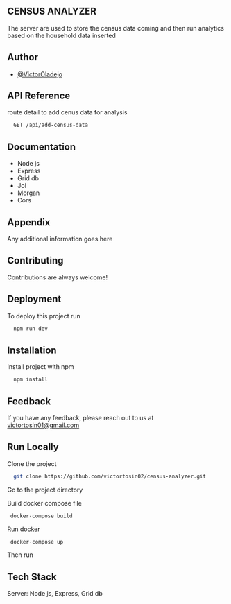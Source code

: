 ## CENSUS ANALYZER

The server are used to store the census data coming and then run analytics based on the household data inserted

## Author

- [@VictorOladejo](https://github.com/victortosin02)

## API Reference

route detail to add cenus data for analysis

```bash
  GET /api/add-census-data
```

## Documentation

- Node js
- Express
- Grid db
- Joi
- Morgan
- Cors

## Appendix

Any additional information goes here

## Contributing

Contributions are always welcome!

## Deployment

To deploy this project run

```bash
  npm run dev
```

## Installation

Install project with npm

```bash
  npm install
```

## Feedback

If you have any feedback, please reach out to us at victortosin01@gmail.com

## Run Locally

Clone the project

```bash
  git clone https://github.com/victortosin02/census-analyzer.git
```

Go to the project directory

Build docker compose file

```bash
 docker-compose build
```

Run docker

```bash
 docker-compose up
```

Then run

## Tech Stack

Server: Node js, Express, Grid db
